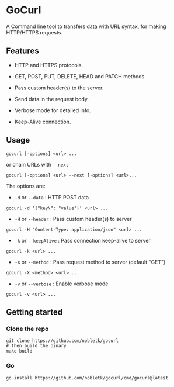 # GoCurl

A Command line tool to transfers data with URL syntax, for making HTTP/HTTPS requests. 


## Features

* HTTP and HTTPS protocols.

* GET, POST, PUT, DELETE, HEAD and PATCH methods.

* Pass custom header(s) to the server.

* Send data in the request body.

* Verbose mode for detailed info.

* Keep-Alive connection.

## Usage

```
gocurl [-options] <url> ...
```

or chain URLs with `--next`

```
gocurl [-options] <url> --next [-options] <url>...
```

The options are:

* `-d` or `--data` : HTTP POST data 

```
gocurl -d '{"key\": "value"}' <url> ...
```

* `-H` or `--header` : Pass custom header(s) to server 

```
gocurl -H "Content-Type: application/json" <url> ...
```

* `-k` or  `--keepAlive` : Pass connection keep-alive to server 

```
gocurl -k <url> ...
```

* `-X` or  `--method` : Pass request method to server (default "GET") 

```
gocurl -X <method> <url> ...
```

* `-v` or `--verbose` : Enable verbose mode 

```
gocurl -v <url> ...
```

## Getting started

### Clone the repo

```shell
git clone https://github.com/nobletk/gocurl
# then build the binary
make build
```

### Go
```shell
go install https://github.com/nobletk/gocurl/cmd/gocurl@latest
```
